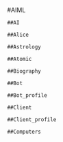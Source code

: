
#AIML

	##AI

	##Alice

	##Astrology

	##Atomic

	##Biography

	##Bot

	##Bot_profile

	##Client

	##Client_profile

	##Computers
